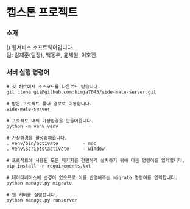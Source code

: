 # 캡스톤 프로젝트

### 소개
() 웹서비스 소프트웨어입니다. <br/>
팀: 김재훈(팀장), 백동우, 윤채원, 이호진

### 서버 실행 명령어
```
# 깃 허브에서 소스코드를 다운로드 받습니다.
git clone git@github.com:kimja7045/side-mate-server.git

# 받은 프로젝트 폴더 경로로 이동합니다.
side-mate-server

# 프로젝트 내의 가상환경을 만들어줍니다.
python -m venv venv

# 가상환경을 활성화해줍니다.
. venv/bin/activate         - mac
. venv\Scripts\activate     - window

# 프로젝트에 사용된 모든 패키지를 간편하게 설치하기 위해 다음 명령어를 입력합니다. 
pip install -r requirements.txt

# 데이터베이스에 변경이 있으므로 이를 반영해주는 migrate 명령어를 입력합니다.
python manage.py migrate

# 웹 서버를 실행합니다.
python manage.py runserver
```
